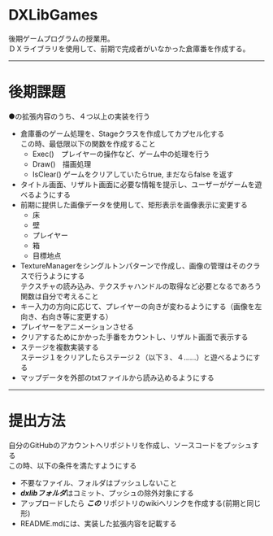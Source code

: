 # DXLibGames
後期ゲームプログラムの授業用。  
ＤＸライブラリを使用して、前期で完成者がいなかった倉庫番を作成する。

---

# 後期課題
●の拡張内容のうち、４つ以上の実装を行う  

- 倉庫番のゲーム処理を、Stageクラスを作成してカプセル化する  
  この時、最低限以下の関数を作成すること
  - Exec()　プレイヤーの操作など、ゲーム中の処理を行う
  - Draw()　描画処理
  - IsClear() ゲームをクリアしていたらtrue, まだならfalse を返す
- タイトル画面、リザルト画面に必要な情報を提示し、ユーザーがゲームを遊べるようにする
- 前期に提供した画像データを使用して、矩形表示を画像表示に変更する  
  - 床
  - 壁
  - プレイヤー
  - 箱
  - 目標地点
- TextureManagerをシングルトンパターンで作成し、画像の管理はそのクラスで行うようにする  
  テクスチャの読み込み、テクスチャハンドルの取得など必要となるであろう関数は自分で考えること
- キー入力の方向に応じて、プレイヤーの向きが変わるようにする（画像を左向き、右向き等に変更する）
- プレイヤーをアニメーションさせる
- クリアするためにかかった手番をカウントし、リザルト画面で表示する
- ステージを複数実装する  
  ステージ１をクリアしたらステージ２（以下３、４……）と遊べるようにする
- マップデータを外部のtxtファイルから読み込めるようにする

---

# 提出方法
自分のGitHubのアカウントへリポジトリを作成し、ソースコードをプッシュする  
この時、以下の条件を満たすようにする
  - 不要なファイル、フォルダはプッシュしないこと
  - ***dxlibフォルダ***はコミット、プッシュの除外対象にする
  - アップロードしたら ***この*** リポジトリのwikiへリンクを作成する(前期と同じ形)
  - README.mdには、実装した拡張内容を記載する  
